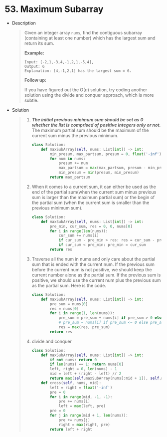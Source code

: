 # 53. Maximum Subarray

- Description

  > Given an integer array `nums`, find the contiguous subarray (containing at least one number) which has the largest sum and return its sum.
  >
  > **Example:**
  >
  > ```
  > Input: [-2,1,-3,4,-1,2,1,-5,4],
  > Output: 6
  > Explanation: [4,-1,2,1] has the largest sum = 6.
  > ```
  >
  > **Follow up:**
  >
  > If you have figured out the O(*n*) solution, try coding another solution using the divide and conquer approach, which is more subtle.

- Solution

  > 1. ***The initial previous minimum sum should be set as 0 whether the list is comprised of positive integers only or not.***  The maximum partial sum should be the maximum of the current sum minus the previous minimum.
  >
  >    ```python
  >    class Solution:
  >        def maxSubArray(self, nums: List[int]) -> int:
  >            min_presum, max_partsum, presum = 0, float('-inf'), 0
  >            for num in nums: 
  >                presum += num
  >                max_partsum = max(max_partsum, presum - min_presum)
  >                min_presum = min(presum, min_presum)
  >            return max_partsum
  >    ```
  >
  > 2. When it comes to a current sum, it can either be used as the end of the partial sum(when the current sum minus previous sum is larger than the maximum partial sum) or the begin of the partial sum (when the current sum is smaller than the previous minimum sum).
  >
  >    ```python
  >    class Solution:
  >        def maxSubArray(self, nums: List[int]) -> int:
  >            pre_min, cur_sum, res = 0, 0, nums[0]
  >            for i in range(len(nums)):
  >                cur_sum += nums[i]
  >                if cur_sum - pre_min > res: res = cur_sum - pre_min
  >                if cur_sum < pre_min: pre_min = cur_sum
  >            return res
  >    ```
  >
  > 3. Traverse all the num in nums and only care about the partial sum that is ended with the current num. If the  previous sum before the current num is not positive, we should keep the current number alone as the partial sum. If the previous sum is positive, we should use the current num plus the previous sum as the partial sum.  Here is the code.
  >
  >    ```python
  >    class Solution:
  >        def maxSubArray(self, nums: List[int]) -> int:
  >            pre_sum = nums[0]
  >            res = nums[0]
  >            for i in range(1, len(nums)):
  >                pre_sum = pre_sum + nums[i] if pre_sum > 0 else nums[i]
  >                # pre_sum = nums[i] if pre_sum <= 0 else pre_sum + nums[i]
  >                res = max(res, pre_sum)
  >            return res
  >    ```
  >
  > 4. divide and conquer
  >
  >    ```python
  >    class Solution:
  >        def maxSubArray(self, nums: List[int]) -> int:
  >            if not nums: return 0
  >            if len(nums) == 1: return nums[0]
  >            left, right = 0, len(nums) - 1
  >            mid = left + (right - left) // 2
  >            return max(self.maxSubArray(nums[:mid + 1]), self.maxSubArray(nums[mid + 1 :]), self.cross(nums, mid))
  >        def cross(self, nums, mid):
  >            left = right = float('-inf')
  >            pre = 0
  >            for i in range(mid, -1, -1):
  >                pre += nums[i]
  >                left = max(left, pre)
  >            pre = 0
  >            for j in range(mid + 1, len(nums)):
  >                pre += nums[j]
  >                right = max(right, pre)
  >            return left + right
  >    ```

  

